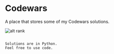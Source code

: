 # Codewars
A place that stores some of my Codewars solutions.

![alt rank](https://www.codewars.com/users/Valefar/badges/large)
````

Solutions are in Python.
Feel free to use code.

